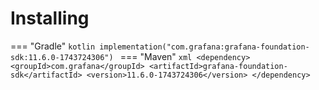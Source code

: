# Installing

=== "Gradle"
    ```kotlin
    implementation("com.grafana:grafana-foundation-sdk:11.6.0-1743724306")
    ```
=== "Maven"
    ```xml
    <dependency>
        <groupId>com.grafana</groupId>
        <artifactId>grafana-foundation-sdk</artifactId>
        <version>11.6.0-1743724306</version>
    </dependency>
    ```

